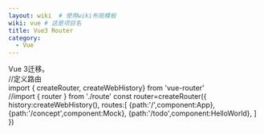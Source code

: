 ```yaml
---
layout: wiki  # 使用wiki布局模板
wiki: vue # 这是项目名
title: Vue3 Router
category:
  - Vue
---
```


Vue 3迁移。  
//定义路由  
import { createRouter, createWebHistory} from 'vue-router'  
//import { router } from './route' const router=createRouter({ history:createWebHistory(), routes:\[ {path:'/',component:App}, {path:'/concept',component:Mock}, {path:'/todo',component:HelloWorld}, \] })